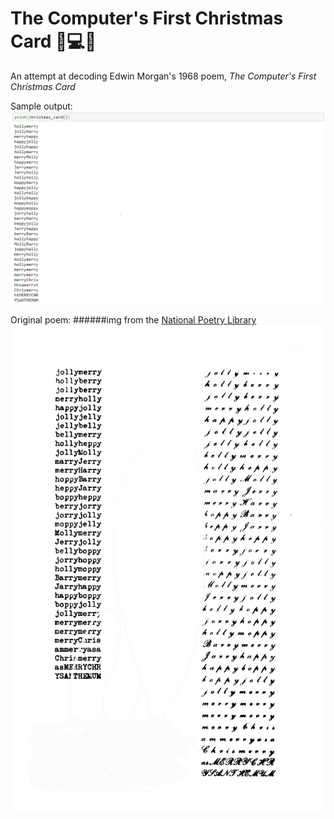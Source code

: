 # The Computer's First Christmas Card :christmas_tree::computer::christmas_tree:

An attempt at decoding Edwin Morgan's 1968 poem, *The Computer's First Christmas Card*

Sample output:
![](christmascard.PNG)

Original poem:
######img from the [National Poetry Library](https://www.nationalpoetrylibrary.org.uk/online-poetry/poems/computers-first-christmas-card)
![](hollymerry.jpg)
